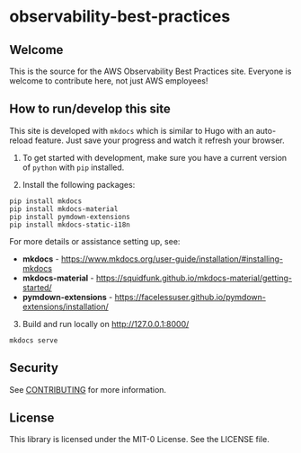 # observability-best-practices

## Welcome

This is the source for the AWS Observability Best Practices site. Everyone is welcome to contribute here, not just AWS employees!

## How to run/develop this site

This site is developed with `mkdocs` which is similar to Hugo with an auto-reload feature. Just save your progress and watch it refresh your browser.

1) To get started with development, make sure you have a current version of `python` with `pip` installed.

2) Install the following packages:

```
pip install mkdocs
pip install mkdocs-material
pip install pymdown-extensions
pip install mkdocs-static-i18n
```

For more details or assistance setting up, see:
* **mkdocs** - https://www.mkdocs.org/user-guide/installation/#installing-mkdocs
* **mkdocs-material** - https://squidfunk.github.io/mkdocs-material/getting-started/
* **pymdown-extensions** - https://facelessuser.github.io/pymdown-extensions/installation/

3) Build and run locally on http://127.0.0.1:8000/

```
mkdocs serve
```

## Security

See [CONTRIBUTING](CONTRIBUTING.md#security-issue-notifications) for more information.

## License

This library is licensed under the MIT-0 License. See the LICENSE file.
